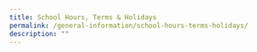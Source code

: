 ```yaml
---
title: School Hours, Terms & Holidays
permalink: /general-information/school-hours-terms-holidays/
description: ""
---
```

